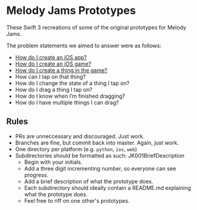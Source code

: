 Melody Jams Prototypes
===================
These Swift 3 recreations of some of the original prototypes for Melody Jams.

The problem statements we aimed to answer were as follows:

- [How do I create an iOS app?](ios/JK001InitialApp)
- [How do I create an iOS game?](ios/JK002SpriteKit)
- [How do I create a thing in the game?](ios/JK003Circle)
- How can I tap on that thing?
- How do I change the state of a thing I tap on?
- How do I drag a thing I tap on?
- How do I know when I’m finished dragging?
- How do I have multiple things I can drag?

Rules
-------------------
- PRs are unneccessary and discouraged. Just work.
- Branches are fine, but commit back into master. Again, just work.
- One directory per platform (e.g. `python`, `ios`, `web`)
- Subdirectories should be formatted as such: JK001BriefDescription
	- Begin with your initials.
	- Add a three digit incrementing number, so everyone can see progress.
	- Add a brief description of what the prototype does.
	- Each subdirectory should ideally contain a README.md explaining what the prototype does.
	- Feel free to riff on one other's prototypes.